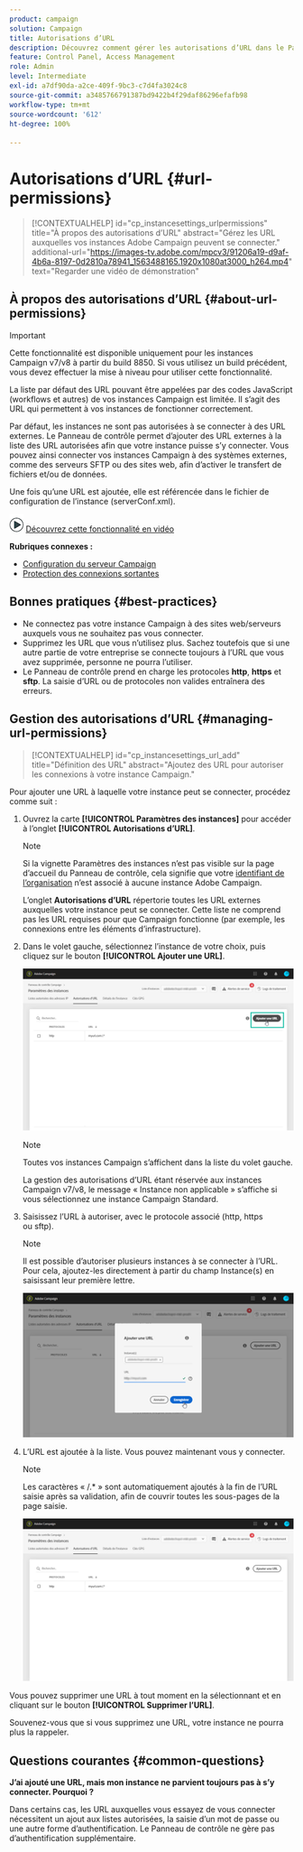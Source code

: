 ```yaml
---
product: campaign
solution: Campaign
title: Autorisations d’URL
description: Découvrez comment gérer les autorisations d’URL dans le Panneau de contrôle
feature: Control Panel, Access Management
role: Admin
level: Intermediate
exl-id: a7df90da-a2ce-409f-9bc3-c7d4fa3024c8
source-git-commit: a3485766791387bd9422b4f29daf86296efafb98
workflow-type: tm+mt
source-wordcount: '612'
ht-degree: 100%

---
```


# Autorisations d’URL {#url-permissions}

>[!CONTEXTUALHELP]
>id="cp_instancesettings_urlpermissions"
>title="À propos des autorisations d’URL"
>abstract="Gérez les URL auxquelles vos instances Adobe Campaign peuvent se connecter."
>additional-url="https://images-tv.adobe.com/mpcv3/91206a19-d9af-4b6a-8197-0d2810a78941_1563488165.1920x1080at3000_h264.mp4" text="Regarder une vidéo de démonstration"

## À propos des autorisations d’URL {#about-url-permissions}

>[!IMPORTANT]
>
>Cette fonctionnalité est disponible uniquement pour les instances Campaign v7/v8 à partir du build 8850. Si vous utilisez un build précédent, vous devez effectuer la mise à niveau pour utiliser cette fonctionnalité.

La liste par défaut des URL pouvant être appelées par des codes JavaScript (workflows et autres) de vos instances Campaign est limitée. Il s’agit des URL qui permettent à vos instances de fonctionner correctement.

Par défaut, les instances ne sont pas autorisées à se connecter à des URL externes. Le Panneau de contrôle permet d’ajouter des URL externes à la liste des URL autorisées afin que votre instance puisse s’y connecter. Vous pouvez ainsi connecter vos instances Campaign à des systèmes externes, comme des serveurs SFTP ou des sites web, afin d’activer le transfert de fichiers et/ou de données.

Une fois qu’une URL est ajoutée, elle est référencée dans le fichier de configuration de l’instance (serverConf.xml).

![](assets/do-not-localize/how-to-video.png) [Découvrez cette fonctionnalité en vidéo](https://experienceleague.adobe.com/docs/campaign-classic-learn/control-panel/instance-settings/adding-url-permissions.html?lang=fr#instance-settings)

**Rubriques connexes :**

* [Configuration du serveur Campaign](https://experienceleague.adobe.com/docs/campaign-classic/using/installing-campaign-classic/additional-configurations/configuring-campaign-server.html?lang=fr)
* [Protection des connexions sortantes](https://experienceleague.adobe.com/docs/campaign-classic/using/installing-campaign-classic/security-privacy/server-configuration.html?lang=fr#outgoing-connection-protection)

## Bonnes pratiques {#best-practices}

* Ne connectez pas votre instance Campaign à des sites web/serveurs auxquels vous ne souhaitez pas vous connecter.
* Supprimez les URL que vous n’utilisez plus. Sachez toutefois que si une autre partie de votre entreprise se connecte toujours à l’URL que vous avez supprimée, personne ne pourra l’utiliser.
* Le Panneau de contrôle prend en charge les protocoles **http**, **https** et **sftp**. La saisie d’URL ou de protocoles non valides entraînera des erreurs.

## Gestion des autorisations d’URL {#managing-url-permissions}

>[!CONTEXTUALHELP]
>id="cp_instancesettings_url_add"
>title="Définition des URL"
>abstract="Ajoutez des URL pour autoriser les connexions à votre instance Campaign."

Pour ajouter une URL à laquelle votre instance peut se connecter, procédez comme suit :

1. Ouvrez la carte **[!UICONTROL Paramètres des instances]** pour accéder à l’onglet **[!UICONTROL Autorisations d’URL]**.

   >[!NOTE]
   >
   >Si la vignette Paramètres des instances n’est pas visible sur la page d’accueil du Panneau de contrôle, cela signifie que votre [identifiant de l’organisation](https://experienceleague.adobe.com/docs/core-services/interface/administration/organizations.html?lang=fr) n’est associé à aucune instance Adobe Campaign.
   >
   >L’onglet <b><span class="uicontrol">Autorisations d’URL</span></b> répertorie toutes les URL externes auxquelles votre instance peut se connecter. Cette liste ne comprend pas les URL requises pour que Campaign fonctionne (par exemple, les connexions entre les éléments d’infrastructure).

1. Dans le volet gauche, sélectionnez l’instance de votre choix, puis cliquez sur le bouton **[!UICONTROL Ajouter une URL]**.

   ![](assets/add_url1.png)

   >[!NOTE]
   >
   >Toutes vos instances Campaign s’affichent dans la liste du volet gauche.
   >
   >La gestion des autorisations d’URL étant réservée aux instances Campaign v7/v8, le message « Instance non applicable » s’affiche si vous sélectionnez une instance Campaign Standard.

1. Saisissez l’URL à autoriser, avec le protocole associé (http, https ou sftp).

   >[!NOTE]
   >
   >Il est possible d’autoriser plusieurs instances à se connecter à l’URL. Pour cela, ajoutez-les directement à partir du champ Instance(s) en saisissant leur première lettre.

   ![](assets/add_url2.png)

1. L’URL est ajoutée à la liste. Vous pouvez maintenant vous y connecter.

   >[!NOTE]
   >
   >Les caractères « /.* » sont automatiquement ajoutés à la fin de l’URL saisie après sa validation, afin de couvrir toutes les sous-pages de la page saisie.

   ![](assets/add_url_listnew.png)

Vous pouvez supprimer une URL à tout moment en la sélectionnant et en cliquant sur le bouton **[!UICONTROL Supprimer l’URL]**.

Souvenez-vous que si vous supprimez une URL, votre instance ne pourra plus la rappeler.

## Questions courantes {#common-questions}

**J’ai ajouté une URL, mais mon instance ne parvient toujours pas à s’y connecter. Pourquoi ?**

Dans certains cas, les URL auxquelles vous essayez de vous connecter nécessitent un ajout aux listes autorisées, la saisie d’un mot de passe ou une autre forme d’authentification. Le Panneau de contrôle ne gère pas d’authentification supplémentaire.
